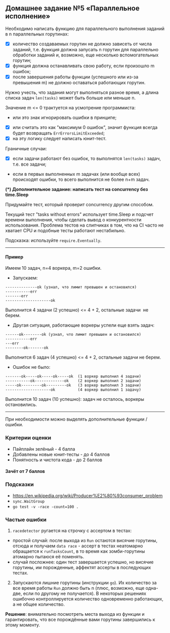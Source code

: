 ## Домашнее задание №5 «Параллельное исполнение»
Необходимо написать функцию для параллельного выполнения заданий в n параллельных горутинах:
* [x] количество создаваемых горутин не должно зависеть от числа заданий, т.е. функция должна запусать n горутин для параллельно обработки заданий и, возможно, еще несколько вспомогательных горутин;
* [x] функция должна останавливать свою работу, если произошло m ошибок;
* [x] после завершения работы функции (успешного или из-за превышения m) не должно оставаться работающих горутин.

Нужно учесть, что задания могут выполняться разное время, а длина списка задач
`len(tasks)` может быть больше или меньше n.

Значение m <= 0 трактуется на усмотрение программиста:
- или это знак игнорировать ошибки в принципе;
- [x] или считать это как "максимум 0 ошибок", значит функция всегда будет возвращать
`ErrErrorsLimitExceeded`;
- [x] на эту логику следует написать юнит-тест.

Граничные случаи:
* [x] если задачи работают без ошибок, то выполнятся `len(tasks)` задач, т.е. все задачи;
* если в первых выполненных m задачах (или вообще всех) происходят ошибки, то всего выполнится не более n+m задач.


**(*) Дополнительное задание: написать тест на concurrency без time.Sleep**

Придумайте тест, который проверит concurrency другим способом.

Текущий тест "tasks without errors" использует time.Sleep и подсчет времени выполнения, чтобы сделать вывод о конкурентности использования. Проблема тестов на слипчиках в том, что на CI часто не хватает CPU и подобные тесты работают нестабильно.

Подсказка: используйте `require.Eventually`.

---
#### Пример
Имеем 10 задач, n=4 воркера, m=2 ошибки.
- Запускаем:
```
--------------ok (узнал, что лимит превышен и остановился)
-----------err
-------err
--------------------ok
```
Выполнится 4 задачи (2 успешно) <= 4 + 2, остальные задачи  не берем.

- Другая ситуация, работающие воркеры успели еще взять задач:
```
------ok--------ok (узнал, что лимит превышен и остановился)
-----------err
---err
--------ok-------ok
```
Выполнится 6 задач (4 успешно) <= 4 + 2, остальные задачи не берем.

- Ошибок не было:
```
-------ok-----ok-----ok-----ok  (1 воркер выполнил 4 задачи)
-----------ok-------------ok    (2 воркер выполнил 2 задачи)
-----ok---------ok---------ok   (3 воркер выполнил 3 задачи)
--------------------ok          (4 воркер выполнил 1 задачу)
```
Выполнится 10 задач (10 успешно): задач не осталось, воркеры остановились.

---

При необходимости можно выделять дополнительные функции / ошибки.

### Критерии оценки
- Пайплайн зелёный - 4 балла
- Добавлены новые юнит-тесты - до 4 баллов
- Понятность и чистота кода - до 2 баллов

#### Зачёт от 7 баллов

### Подсказки
- https://en.wikipedia.org/wiki/Producer%E2%80%93consumer_problem
- `sync.WaitGroup`
- `go test -v -race -count=100 .`

### Частые ошибки
1) `racedetector` ругается на строчку с ассертом в тестах:
- простой случай: после выхода из `Run` остаются висячие горутины, отсюда и получаем `data race` -
ассерт в тестах неатомарно обращается к `runTasksCount`, в то время как зомби-горутины атомарно пытаюся её поменять.
- случай посложнее: один тест завершается успешно, но висячие горутины, им порожденные, аффектят ассерты в
последующих тестах.
2) Запускаются лишние горутины (инструкции `go`). Их количество за все время работы `Run` должно быть n (плюс, возможно, еще одна-две, если по другому не получается). В некоторых решениях ошибочно контроллируется количество одновременно работающих, а не общее количество.

**Решение**: внимательно посмотреть места выхода из функции и гарантировать, что все порождённые вами горутины
завершились к этому моменту.
